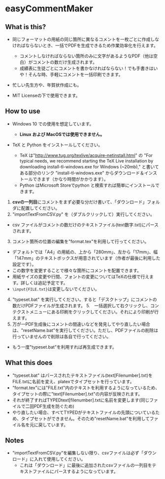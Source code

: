 # easyCommentMaker

## What is this?
- 同じフォーマットの用紙の同じ箇所に異なるコメントを一枚ごとに作成しなければならないとき、一括でPDFを生成できるため作業効率化を行えます。
  - コメントしなければならない箇所のみに文字があるようなPDF（他は空白）がコメントの数だけ生成されます。
  - 成績表に生徒ごとにコメントを書かなければならない！でも手書きはいや！そんな時、手軽にコメントを一括印刷できます。
  
- 忙しい先生方や、年賀状作成にも。

- MIT Licenseの下で使用できます。

## How to use
- Windows 10 での使用を想定しています。
  - **Linux および MacOSでは使用できません。**
  
- TeX と Python をインストールしてください。
  - TeX は"http://www.tug.org/texlive/acquire-netinstall.html" の 
    "For typical needs, we recommend starting the TeX Live installation by downloading install-tl-windows.exe for Windows (~20mb),"
    と書いてある部分のリンク "install-tl-windows.exe" からダウンロード＆インストールできます（かなり時間がかかります）。
  - Python はMicrosoft Storeでpython と検索すれば簡単にインストールできます。
    
1. **csvの一列目**にコメントをまず必要な分だけ書いて、「ダウンロード」フォルダに配置してください。
2. "importTextFromCSV.py" を（ダブルクリックして）実行してください。
  - csv ファイルがコメントの数だけのテキストファイル(text数字.txt)にパースされます。
3. コメント箇所の位置の編集を"format.tex"を利用して行ってください。
  - デフォルトでは「A4」の用紙の、上から「280mm」、左から「17mm」、幅「147mm」のテキストボックスが用意されています（作者が最後に利用した設定です）。
  - この数字を変更することで様々な箇所にコメントを配置できます。
  - 用紙サイズの変更や行間、フォントの変更についてはTeXの仕様で行えます。詳しくは追記予定です。
  - ```\input{FILE.txt}```は変更しないでください。
4.  "typeset.bat" を実行してください。すると「デスクトップ」にコメントの数だけPDFファイルが生成されます。
5.　一括選択して右クリックし、コンテクストメニューにある印刷をクリックしてください。それにより印刷が行えます。
6.  万が一PDF生成後にコメントの間違いなどを発見してやり直したい場合は、"resetName.bat"を実行してください。ただし、PDFファイルの削除は行っていませんので削除は各自で行ってください。
  - もう一度"typeset.bat"を利用すれば再生成できます。
  
## What this does
- "typeset.bat" はパースされたテキストファイル(text[Filenumber].txt)をFILE.txtに名前を変え、platexでタイプセットを行っています。
- "format.tex"には"FILE.txt"内のテキストを利用するようになっているため、タイプセットの際に"text[Filenumber].txt"の内容が反映されます。
- それが終了すればTYPEDtext[filenumber].txtに名前を変更します(同じファイルで二回PDF生成を防ぐため)
- やり直したい場合、すべてTYPEDがテキストファイルの先頭についているため、タイプセットができません。そのため"resetName.bat"を利用してファイル名を元に戻しています。

## Notes
- "importTextFromCSV.py"を編集しない限り、csvファイルは必ず「ダウンロード」に入れて使用してください。
  - これは「ダウンロード」に最後に追加されたcsvファイルの一列目をテキストファイルにパースするようになっています。
